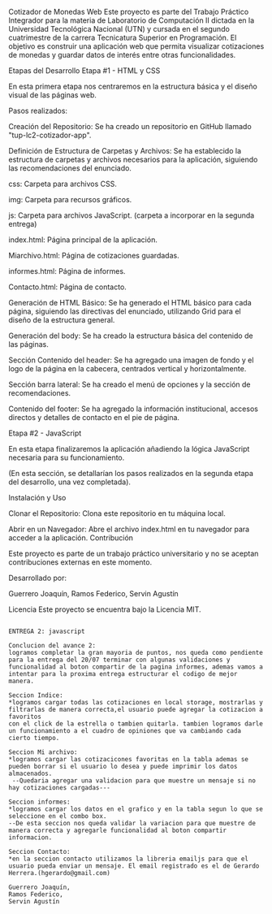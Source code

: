Cotizador de Monedas Web
Este proyecto es parte del Trabajo Práctico Integrador para la materia de Laboratorio de Computación II dictada en la Universidad Tecnológica Nacional (UTN) y cursada en el segundo cuatrimestre de la carrera Tecnicatura Superior en Programación. El objetivo es construir una aplicación web que permita visualizar cotizaciones de monedas y guardar datos de interés entre otras funcionalidades.

Etapas del Desarrollo
Etapa #1 - HTML y CSS

En esta primera etapa nos centraremos en la estructura básica y el diseño visual de las páginas web.

Pasos realizados:

Creación del Repositorio: Se ha creado un repositorio en GitHub llamado "tup-lc2-cotizador-app".

Definición de Estructura de Carpetas y Archivos: Se ha establecido la estructura de carpetas y archivos necesarios para la aplicación, siguiendo las recomendaciones del enunciado.

css: Carpeta para archivos CSS.

img: Carpeta para recursos gráficos.

js: Carpeta para archivos JavaScript. (carpeta a incorporar en la segunda entrega)

index.html: Página principal de la aplicación.

Miarchivo.html: Página de cotizaciones guardadas.

informes.html: Página de informes.

Contacto.html: Página de contacto.

Generación de HTML Básico: Se ha generado el HTML básico para cada página, siguiendo las directivas del enunciado, utilizando Grid para el diseño de la estructura general.

Generación del body: Se ha creado la estructura básica del contenido de las páginas.

Sección Contenido del header: Se ha agregado una imagen de fondo y el logo de la página en la cabecera, centrados vertical y horizontalmente.

Sección barra lateral: Se ha creado el menú de opciones y la sección de recomendaciones.

Contenido del footer: Se ha agregado la información institucional, accesos directos y detalles de contacto en el pie de página.

Etapa #2 - JavaScript

En esta etapa finalizaremos la aplicación añadiendo la lógica JavaScript necesaria para su funcionamiento.

(En esta sección, se detallarían los pasos realizados en la segunda etapa del desarrollo, una vez completada).


Instalación y Uso

Clonar el Repositorio: Clona este repositorio en tu máquina local.

Abrir en un Navegador: Abre el archivo index.html en tu navegador para acceder a la aplicación.
Contribución

Este proyecto es parte de un trabajo práctico universitario y no se aceptan contribuciones externas en este momento.

Desarrollado por:

Guerrero Joaquín,
Ramos Federico,
Servin Agustín

Licencia
Este proyecto se encuentra bajo la Licencia MIT.

~~~~~~~~~~~~~~~~~~~~~~~~~~~~~~~~~~~~~~~~~~~~~~~~~~~~~~~~~~~~~~~~~~~~~~~~~~~~~~~~~~~~~~~~~~~~~~~~~~~~~~~~~~~~~~~~~~~~~~~~~~~~~~~~~

ENTREGA 2: javascript

Conclucion del avance 2:
logramos completar la gran mayoria de puntos, nos queda como pendiente para la entrega del 20/07 terminar con algunas validaciones y funcionalidad al boton compartir de la pagina informes, ademas vamos a intentar para la proxima entrega estructurar el codigo de mejor manera.

Seccion Indice:
*logramos cargar todas las cotizaciones en local storage, mostrarlas y filtrarlas de manera correcta,el usuario puede agregar la cotizacion a favoritos
con el click de la estrella o tambien quitarla. tambien logramos darle un funcionamiento a el cuadro de opiniones que va cambiando cada cierto tiempo.

Seccion Mi archivo:
*logramos cargar las cotizacicones favoritas en la tabla ademas se pueden borrar si el usuario lo desea y puede imprimir los datos almacenados.
 --Quedaria agregar una validacion para que muestre un mensaje si no hay cotizaciones cargadas---

Seccion informes:
*logramos cargar los datos en el grafico y en la tabla segun lo que se seleccione en el combo box.
--De esta seccion nos queda validar la variacion para que muestre de manera correcta y agregarle funcionalidad al boton compartir informacion.

Seccion Contacto:
*en la seccion contacto utilizamos la libreria emailjs para que el usuario pueda enviar un mensaje. El email registrado es el de Gerardo Herrera.(hgerardo@gmail.com)

Guerrero Joaquín,
Ramos Federico,
Servin Agustín



